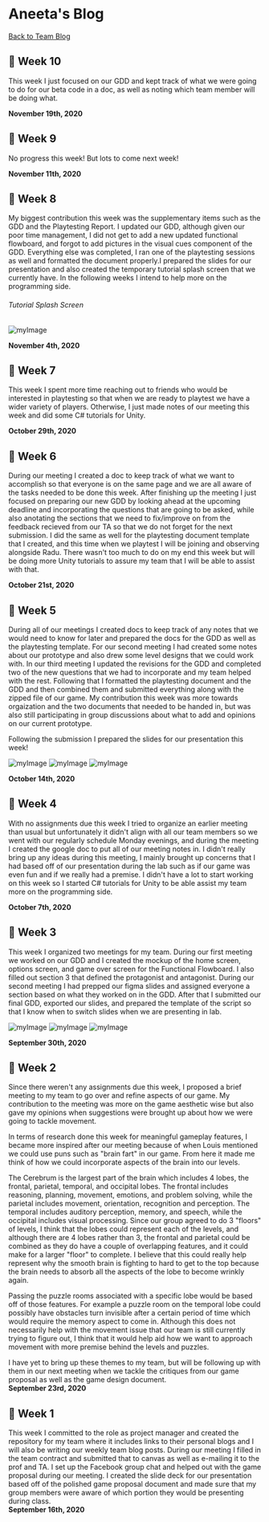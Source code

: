 # Aneeta's Blog
[Back to Team Blog](https://github.com/oasisfalls/IAT410_SmoothBrain)

## :crystal_ball: Week 10

This week I just focused on our GDD and kept track of what we were going to do for our beta code in a doc, as well as noting which team member will be doing what. 

**November 19th, 2020**

## :crystal_ball: Week 9

No progress this week! But lots to come next week!

**November 11th, 2020**


## :crystal_ball: Week 8

My biggest contribution this week was the supplementary items such as the GDD and the Playtesting Report. I updated our GDD, although given our poor time management, I did not get to add a new updated functional flowboard, and forgot to add pictures in the visual cues component of the GDD. Everything else was completed, I ran one of the playtesting sessions as well and formatted the document properly.I prepared the slides for our presentation and also created the temporary tutorial splash screen that we currently have. In the following weeks I intend to help more on the programming side.

###### Tutorial Splash Screen
![myImage](https://raw.githubusercontent.com/oasisfalls/Aneeta_IndividualBlog/master/Frame%201%20(1).jpg)

**November 4th, 2020**

## :crystal_ball: Week 7
This week I spent more time reaching out to friends who would be interested in playtesting so that when we are ready to playtest we have a wider variety of players. Otherwise, I just made notes of our meeting this week and did some C# tutorials for Unity.


**October 29th, 2020**

## :crystal_ball: Week 6
During our meeting I created a doc to keep track of what we want to accomplish so that everyone is on the same page and we are all aware of the tasks needed to be done this week. After finishing up the meeting I just focused on preparing our new GDD by looking ahead at the upcoming deadline and incorporating the questions that are going to be asked, while also anotating the sections that we need to fix/improve on from the feedback recieved from our TA so that we do not forget for the next submission. I did the same as well for the playtesting document template that I created, and this time when we playtest I will be joining and observing alongside Radu. There wasn't too much to do on my end this week but will be doing more Unity tutorials to assure my team that I will be able to assist with that.

**October 21st, 2020**

## :crystal_ball: Week 5
During all of our meetings I created docs to keep track of any notes that we would need to know for later and prepared the docs for the GDD as well as the playtesting template. For our second meeting I had created some notes about our prototype and also drew some level designs that we could work with. In our third meeting I updated the revisions for the GDD and completed two of the new questions that we had to incorporate and my team helped with the rest. Following that I formatted the playtesting document and the GDD and then combined them and submitted everything along with the zipped file of our game. My contribution this week was more towards orgaization and the two documents that needed to be handed in, but was also still participating in group discussions about what to add and opinions on our current prototype.

Following the submission I prepared the slides for our presentation this week!

![myImage](https://raw.githubusercontent.com/oasisfalls/Aneeta_IndividualBlog/master/Scanned%20Documents1024_1.jpg)
![myImage](https://raw.githubusercontent.com/oasisfalls/Aneeta_IndividualBlog/master/Scanned%20Documents1024_2.jpg)
![myImage](https://raw.githubusercontent.com/oasisfalls/Aneeta_IndividualBlog/master/presentation_pic.jpg)

**October 14th, 2020**

## :crystal_ball: Week 4
With no assignments due this week I tried to organize an earlier meeting than usual but unfortunately it didn't align with all our team members so we went with our regularly schedule Monday evenings, and during the meeting I created the google doc to put all of our meeting notes in. I didn't really bring up any ideas during this meeting, I mainly brought up concerns that I had based off of our presentation during the lab such as if our game was even fun and if we really had a premise. I didn't have a lot to start working on this week so I started C# tutorials for Unity to be able assist my team more on the programming side.

**October 7th, 2020**

## :crystal_ball: Week 3
This week I organized two meetings for my team. During our first meeting we worked on our GDD and I created the mockup of the home screen, options screen, and game over screen for the Functional Flowboard. I also filled out section 3 that defined the protagonist and antagonist. During our second meeting I had prepped our figma slides and assigned everyone a section based on what they worked on in the GDD. After that I submitted our final GDD, exported our slides, and prepared the template of the script so that I know when to switch slides when we are presenting in lab.

![myImage](https://raw.githubusercontent.com/oasisfalls/IAT410_SmoothBrain/master/weeklyPics/home.jpg)
![myImage](https://raw.githubusercontent.com/oasisfalls/IAT410_SmoothBrain/master/weeklyPics/options.jpg)
![myImage](https://raw.githubusercontent.com/oasisfalls/IAT410_SmoothBrain/master/weeklyPics/gameOver.jpg)

**September 30th, 2020**

## :crystal_ball: Week 2
Since there weren't any assignments due this week, I proposed a brief meeting to my team to go over and refine aspects of our game. My contribution to the meeting was more on the game aesthetic wise but also gave my opinions when suggestions were brought up about how we were going to tackle movement. 

In terms of research done this week for meaningful gameplay features, I became more inspired after our meeting because of when Louis mentioned we could use puns such as "brain fart" in our game. From here it made me think of how we could incorporate aspects of the brain into our levels.

The Cerebrum is the largest part of the brain which includes 4 lobes, the frontal, parietal, temporal, and occipital lobes. The frontal includes reasoning, planning, movement, emotions, and problem solving, while the parietal includes movement, orientation, recognition and perception. The temporal includes auditory perception, memory, and speech, while the occipital includes visual processing. Since our group agreed to do 3 "floors" of levels, I think that the lobes could represent each of the levels, and although there are 4 lobes rather than 3, the frontal and parietal could be combined as they do have a couple of overlapping features, and it could make for a larger "floor" to complete. I believe that this could really help represent why the smooth brain is fighting to hard to get to the top because the brain needs to absorb all the aspects of the lobe to become wrinkly again. 

Passing the puzzle rooms associated with a specific lobe would be based off of those features. For example a puzzle room on the temporal lobe could possibly have obstacles turn invisible after a certain period of time which would require the memory aspect to come in. Although this does not necessarily help with the movement issue that our team is still currently trying to figure out, I think that it would help aid how we want to approach movement with more premise behind the levels and puzzles.

I have yet to bring up these themes to my team, but will be following up with them in our next meeting when we tackle the critiques from our game proposal as well as the game design document.<br>
**September 23rd, 2020**

## :crystal_ball: Week 1
This week I committed to the role as project manager and created the repository for my team where it includes links to their personal blogs and I will also be writing our weekly team blog posts. During our meeting I filled in the team contract and submitted that to canvas as well as e-mailing it to the prof and TA. I set up the Facebook group chat and helped out with the game proposal during our meeting. I created the slide deck for our presentation based off of the polished game proposal document and made sure that my group members were aware of which portion they would be presenting during class.<br>
**September 16th, 2020**



